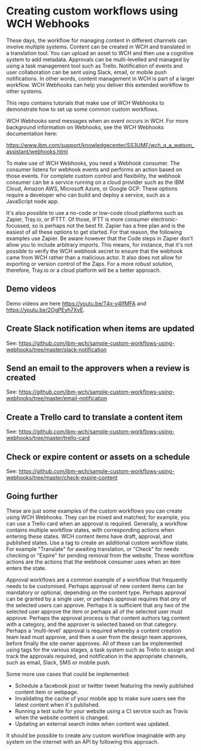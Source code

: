 # Creating custom workflows using WCH Webhooks

These days, the workflow for managing content in different channels can involve multiple systems. Content can be created in WCH and translated in a translation tool. You can upload an asset to WCH and then use a cognitive system to add metadata. Approvals can be multi-levelled and managed by using a task management tool such as Trello. Notification of events and user collaboration can be sent using Slack, email, or mobile push notifications. In other words, content management in WCH is part of a larger workflow. WCH Webhooks can help you deliver this extended workflow to other systems.

This repo contains tutorials that make use of WCH Webhooks to demonstrate how to set up some common custom workflows. 

WCH Webhooks send messages when an event occurs in WCH. For more background information on Webhooks, see the WCH Webhooks documentation here:

https://www.ibm.com/support/knowledgecenter/SS3UMF/wch_q_a_watson_assistant/webhooks.html

To make use of WCH Webhooks, you need a Webhook consumer. The consumer listens for webhook events and performs an action based on those events. For complete custom control and flexibility, the webhook consumer can be a service running on a cloud provider such as the IBM Cloud, Amazon AWS, Microsoft Azure, or Google GCP. These options require a developer who can build and deploy a service, such as a JavaScript node app.

It's also possible to use a no-code or low-code cloud platforms such as Zapier, Tray.io, or IFTTT. Of those, IFTT is more consumer electronic-focussed, so is perhaps not the best fit. Zapier has a free plan and is the easiest of all these options to get started. For that reason, the following examples use Zapier. Be aware however that the Code steps in Zapier don't allow you to include arbitrary imports. This means, for instance, that it's not possible to verify the WCH webhook secret to ensure that the webhook came from WCH rather than a malicious actor. It also does not allow for exporting or version control of the Zaps. For a more robust solution, therefore, Tray.io or a cloud platform will be a better approach.

## Demo videos

Demo videos are here https://youtu.be/T4x-y4IfMFA and https://youtu.be/2OgPEyh7XvE.

## Create Slack notification when items are updated

See: https://github.com/ibm-wch/sample-custom-workflows-using-webhooks/tree/master/slack-notification

## Send an email to the approvers when a review is created

See: https://github.com/ibm-wch/sample-custom-workflows-using-webhooks/tree/master/email-notification

## Create a Trello card to translate a content item

See: https://github.com/ibm-wch/sample-custom-workflows-using-webhooks/tree/master/trello-card

## Check or expire content or assets on a schedule

See: https://github.com/ibm-wch/sample-custom-workflows-using-webhooks/tree/master/check-expire-content

## Going further

These are just some examples of the custom workflows you can create using WCH Webhooks. They can be mixed and matched; for example, you can use a Trello card when an approval is required. Generally, a workflow contains multiple workflow states, with corresponding actions when entering these states. WCH content items have draft, approval, and published states. Use a tag to create an additional custom workflow state. For example "Translate" for awaiting translation, or "Check" for needs checking or "Expire" for pending removal from the website. These workflow actions are the actions that the webhook consumer uses when an item enters the state. 

Approval workflows are a common example of a workflow that frequently needs to be customised. Perhaps approval of new content items can be mandatory or optional, depending on the content type. Perhaps approval can be granted by a single user, or perhaps approval requires that _any_ of the selected users can approve. Perhaps it is sufficient that any two of the selected user approve the item or perhaps all of the selected user must approve. Perhaps the approval process is that content authors tag content with a category, and the approver is selected based on that category. Perhaps a 'multi-level' approval is required whereby a content creation team lead must approve, and then a user from the design team approves, before finally the site owner approves. All of these can be implemented using tags for the various stages, a task system such as Trello to assign and track the approvals required, and notification in the appropriate channels, such as email, Slack, SMS or mobile push.

Some more use cases that could be implemented:

- Schedule a facebook post or twitter tweet featuring the newly published content item or webpage.
- Invalidating the cache of your mobile app to make sure users see the latest content when it's published.
- Running a test suite for your website using a CI service such as Travis when the website content is changed.
- Updating an external search index when content was updated.

It should be possible to create any custom workflow imaginable with any system on the internet with an API by following this approach. 


